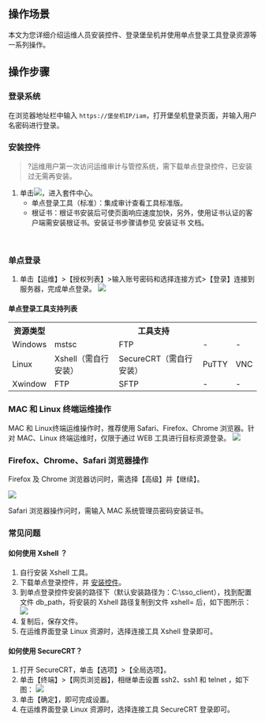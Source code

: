 ## 操作场景
本文为您详细介绍运维人员安装控件、登录堡垒机并使用单点登录工具登录资源等一系列操作。


## 操作步骤
### 登录系统
在浏览器地址栏中输入 `https://堡垒机IP/iam`，打开堡垒机登录页面，并输入用户名密码进行登录。

<span id="step1"></span>
### 安装控件
>?运维用户第一次访问运维审计与管控系统，需下载单点登录控件，已安装过无需再安装。

1. 单击<img src=" https://main.qcloudimg.com/raw/a02efbe0b0503376a366828ac7167b82.png"  style="margin:0;">，进入套件中心。
	- 单点登录工具（标准）：集成审计查看工具标准版。
	- 根证书：根证书安装后可使页面响应速度加快，另外，使用证书认证的客户端需安装根证书。安装证书步骤请参见 安装证书 文档。
 
 
 
### 单点登录

1. 单击【运维】>【授权列表】>输入账号密码和选择连接方式>【登录】连接到服务器，完成单点登录。
![](https://main.qcloudimg.com/raw/b8f5dc5fbe3d090bd49aa3c2be0382ca.jpeg)
 
#### 单点登录工具支持列表
<table>
   <tr>
      <th>资源类型 </td>
      <th colspan="4">工具支持 </td>
   </tr>
   <tr>
      <td>Windows </td>
      <td>mstsc </td>
      <td>FTP</td>
      <td>-</td>
      <td>-</td>
   </tr>
   <tr>
      <td>Linux </td>
      <td>Xshell（需自行安装） </td>
      <td>SecureCRT（需自行安装） </td>
      <td>PuTTY </td>
      <td>VNC </td>
   </tr>
   <tr>
      <td>Xwindow </td>
      <td>FTP </td>
      <td>SFTP</td>
      <td>-</td>
      <td>-</td>
   </tr>
</table>


### MAC 和 Linux 终端运维操作

MAC 和 Linux终端运维操作时，推荐使用 Safari、Firefox、Chrome 浏览器。针对 MAC、Linux 终端运维时，仅限于通过 WEB 工具进行目标资源登录。
![](https://main.qcloudimg.com/raw/45fd0c78555f0fb6811a8a34d5fa89c5.jpeg)


### Firefox、Chrome、Safari 浏览器操作

Firefox 及 Chrome 浏览器访问时，需选择【高级】并【继续】。

![](https://main.qcloudimg.com/raw/4211957fd05386ca2ea3f7bd399660ad.jpeg)

Safari 浏览器操作问时，需输入 MAC 系统管理员密码安装证书。



### 常见问题
#### 如何使用 Xshell ？
1.	自行安装 Xshell 工具。
2.	下载单点登录控件，并 [安装控件](#step1)。
3.	到单点登录控件安装的路径下（默认安装路径为：C:\sso_client），找到配置文件 db_path，将安装的 Xshell 路径复制到文件 xshell= 后，如下图所示：
![](https://main.qcloudimg.com/raw/e970ef09fd5dc325165142c49dabb00c.png)
4. 复制后，保存文件。
5. 在运维界面登录 Linux 资源时，选择连接工具 Xshell 登录即可。
 

#### 如何使用 SecureCRT？

1.	打开 SecureCRT，单击【选项】>【全局选项】。
2.	单击【终端】>【网页浏览器】，相继单击设置 ssh2、ssh1 和 telnet ，如下图：
![](https://main.qcloudimg.com/raw/8d72eb7708af39e03eb1dc18e5e0eb5e.png)
4.	单击【确定】，即可完成设置。
3.	在运维界面登录 Linux 资源时，选择连接工具 SecureCRT 登录即可。
 


 
 

